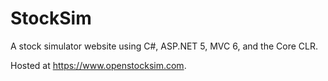 StockSim
========

A stock simulator website using C#, ASP.NET 5, MVC 6, and the Core CLR.

Hosted at https://www.openstocksim.com.
